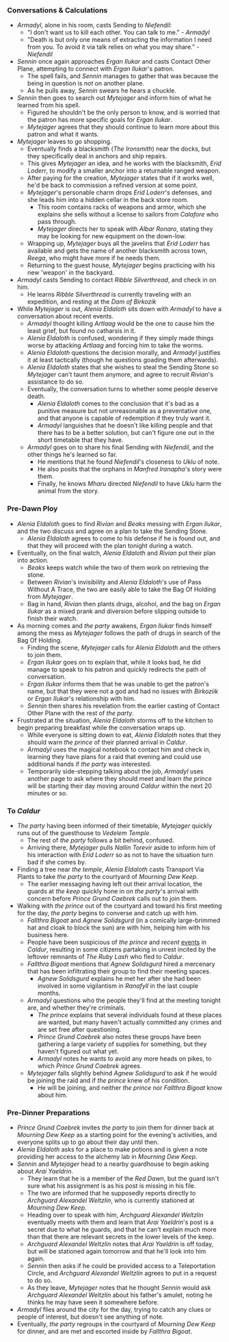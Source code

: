 ### Conversations & Calculations

* *Armadyl*, alone in his room, casts Sending to *Niefendil*:
  * "I don't want us to kill each other. You can talk to me." - *Armadyl*
  * "Death is but only one means of extracting the information I need from you. To avoid it via talk relies on what you may share." - *Niefendil*
* *Sennin* once again approaches *Ergan Ilukar* and casts Contact Other Plane, attempting to connect with *Ergan Ilukar*'s patron.
  * The spell fails, and *Sennin* manages to gather that was because the being in question is *not* on another plane.
  * As he pulls away, *Sennin* swears he hears a chuckle.
* *Sennin* then goes to search out *Mytejager* and inform him of what he learned from his spell.
  * Figured he shouldn't be the only person to know, and is worried that the patron has more specific goals for *Ergan Ilukar*.
  * *Mytejager* agrees that they should continue to learn more about this patron and what it wants.
* *Mytejager* leaves to go shopping.
  * Eventually finds a blacksmith (*The Ironsmith*) near the docks, but they specifically deal in anchors and ship repairs.
  * This gives *Mytejager* an idea, and he works with the blacksmith, *Erid Loderr*, to modify a smaller anchor into a returnable ranged weapon.
  * After paying for the creation, *Mytejager* states that if it works well, he'd be back to commission a refined version at some point.
  * *Mytejager*'s personable charm drops *Erid Loderr*'s defenses, and she leads him into a hidden cellar in the back store room.
    * This room contains racks of weapons and armor, which she explains she sells without a license to sailors from *Calafore* who pass through.
    * *Mytejager* directs her to speak with *Albar Ronaro*, stating they may be looking for new equipment on the down-low.
  * Wrapping up, *Mytejager* buys all the javelins that *Erid Loderr* has available and gets the name of another blacksmith across town, *Reega*, who might have more if he needs them.
  * Returning to the guest house, *Mytejager* begins practicing with his new 'weapon' in the backyard.
* *Armadyl* casts Sending to contact *Ribble Silverthread*, and check in on him.
  * He learns *Ribble Silverthread* is currently traveling with an expedition, and resting at the *Dam of Birkozik*
* While *Mytejager* is out, *Alenia Eldaloth* sits down with *Armadyl* to have a conversation about recent events.
  * *Armadyl* thought killing *Artlaag* would be the one to cause him the least grief, but found no catharsis in it.
  * *Alenia Eldaloth* is confused, wondering if they simply made things worse by attacking *Artlaag* and forcing him to take the worms.
  * *Alenia Eldaloth* questions the decision morally, and *Armadyl* justifies it at least tactically (though he questions goading them afterwards).
  * *Alenia Eldaloth* states that she wishes to steal the Sending Stone so *Mytejager* can't taunt them anymore, and agree to recruit *Rivian*'s assistance to do so.
  * Eventually, the conversation turns to whether some people deserve death.
    * *Alenia Eldaloth* comes to the conclusion that it's bad as a punitive measure but not unreasonable as a preventative one, and that anyone is capable of redemption if they truly want it.
    * *Armadyl* languishes that he doesn't like killing people and that there has to be a better solution, but can't figure one out in the short timetable that they have.
  * *Armadyl* goes on to share his final Sending with *Niefendil*, and the other things he's learned so far.
    * He mentions that he found *Niefendil*'s closeness to *Uklu* of note.
    * He also posits that the orphans in *Manfred Iranapha*'s story were them.
    * Finally, he knows *Mharu* directed *Niefendil* to have *Uklu* harm the animal from the story.

### Pre-Dawn Ploy

* *Alenia Eldaloth* goes to find *Rivian* and *Beaks* messing with *Ergan Ilukar*, and the two discuss and agree on a plan to take the Sending Stone.
  * *Alenia Eldaloth* agrees to come to his defense if he is found out, and that they will proceed with the plan tonight during a watch.
* Eventually, on the final watch, *Alenia Eldaloth* and *Rivian* put their plan into action.
  * *Beaks* keeps watch while the two of them work on retrieving the stone.
  * Between *Rivian*'s invisibility and *Alenia Eldaloth*'s use of Pass Without A Trace, the two are easily able to take the Bag Of Holding from *Mytejager*.
  * Bag in hand, *Rivian* then plants drugs, alcohol, and the bag on *Ergan Ilukar* as a mixed prank and diversion before slipping outside to finish their watch.
* As morning comes and *the party* awakens, *Ergan Ilukar* finds himself among the mess as *Mytejager* follows the path of drugs in search of the Bag Of Holding.
  * Finding the scene, *Mytejager* calls for *Alenia Eldaloth* and the others to join them.
  * *Ergan Ilukar* goes on to explain that, while it looks bad, he did manage to speak to his patron and quickly redirects the path of conversation.
  * *Ergan Ilukar* informs them that he was unable to get the patron's name, but that they were not a god and had no issues with *Birkoziik* or *Ergan Ilukar*'s relationship with him.
  * *Sennin* then shares his revelation from the earlier casting of Contact Other Plane with the rest of *the party*.
* Frustrated at the situation, *Alenia Eldaloth* storms off to the kitchen to begin preparing breakfast while the conversation wraps up.
  * While everyone is sitting down to eat, *Alenia Eldaloth* notes that they should warn *the prince* of their planned arrival in *Caldur*.
  * *Armadyl* uses the magical notebook to contact him and check in, learning they have plans for a raid that evening and could use additional hands if *the party* was interested.
  * Temporarily side-stepping talking about the job, *Armadyl* uses another page to ask where they should meet and learn *the prince* will be starting their day moving around *Caldur* within the next 20 minutes or so.

### To *Caldur*

* *The party* having been informed of their timetable, *Mytejager* quickly runs out of the guesthouse to *Vedelem Temple*.
  * The rest of *the party* follows a bit behind, confused.
  * Arriving there, *Mytejager* pulls *Nallin Torevir* aside to inform him of his interaction with *Erid Loderr* so as not to have the situation turn bad if she comes by.
* Finding a tree near *the temple*, *Alenia Eldaloth* casts Transport Via Plants to take *the party* to the courtyard of *Mourning Dew Keep*.
  * The earlier messaging having left out their arrival location, the guards at *the keep* quickly hone in on *the party*'s arrival with concern before *Prince Grund Caebrek* calls out to join them.
* Walking with *the prince* out of the courtyard and toward his first meeting for the day, *the party* begins to converse and catch up with him.
  * *Fallthra Bigoat* and *Agnew Solidsgurd* (in a comically large-brimmed hat and cloak to block the sun) are with him, helping him with his business here.
  * People have been suspicious of *the prince* and *recent* [events](09.%20Conflicts%20In%20Kereskell\%2862%29.md) in *Caldur*, resulting in some citizens partaking in unrest incited by the leftover remnants of *The Ruby Lash* who fled to *Caldur*.
  * *Fallthra Bigoat* mentions that *Agnew Solidsgurd* hired a mercenary that has been infiltrating their group to find their meeting spaces.
    * *Agnew Solidsgurd* explains he met her after she had been involved in some vigilantism in *Ranafyll* in the last couple months.
  * *Armadyl* questions who the people they'll find at the meeting tonight are, and whether they're criminals.
    * *The prince* explains that several individuals found at these places are wanted, but many haven't actually committed any crimes and are set free after questioning.
    * *Prince Grund Caebrek* also notes these groups have been gathering a large variety of supplies for something, but they haven't figured out what yet.
    * *Armadyl* notes he wants to avoid any more heads on pikes, to which *Prince Grund Caebrek* agrees.
  * *Mytejager* falls slightly behind *Agnew Solidsgurd* to ask if he would be joining the raid and if *the prince* knew of his condition.
    * He will be joining, and neither *the prince* nor *Fallthra Bigoat* know about him.

### Pre-Dinner Preparations

* *Prince Grund Caebrek* invites *the party* to join them for dinner back at *Mourning Dew Keep* as a starting point for the evening's activities, and everyone splits up to go about their day until then.
* *Alenia Eldaloth* asks for a place to make potions and is given a note providing her access to the alchemy lab in *Mourning Dew Keep*.
* *Sennin* and *Mytejager* head to a nearby guardhouse to begin asking about *Arai Yaeldrin*.
  * They learn that he is a member of the *Red Dawn*, but the guard isn't sure what his assignment is as his post is missing in his file.
  * The two are informed that he supposedly reports directly to *Archguard Alexandel Weltzlin*, who is currently stationed at *Mourning Dew Keep*.
  * Heading over to speak with him, *Archguard Alexandel Weltzlin* eventually meets with them and learn that *Arai Yaeldrin*'s post is a secret due to what he guards, and that he can't explain much more than that there are relevant secrets in the lower levels of the keep.
  * *Archguard Alexandel Weltzlin* notes that *Arai Yaeldrin* is off today, but will be stationed again tomorrow and that he'll look into him again.
  * *Sennin* then asks if he could be provided access to a Teleportation Circle, and *Archguard Alexandel Weltzlin* agrees to put in a request to do so.
  * As they leave, *Mytejager* notes that he thought *Sennin* would ask *Archguard Alexandel Weltzlin* about his father's amulet, noting he thinks he may have seen it somewhere before.
* *Armadyl* flies around the city for the day, trying to catch any clues or people of interest, but doesn't see anything of note.
* Eventually, *the party* regroups in the courtyard of *Mourning Dew Keep* for dinner, and are met and escorted inside by *Fallthra Bigoat*.
